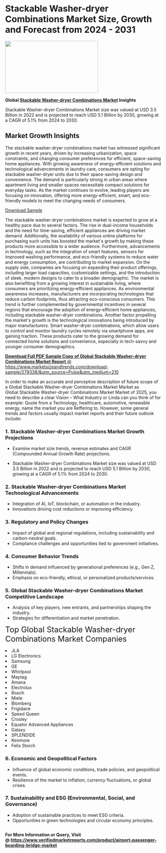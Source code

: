 <H1>Stackable Washer-dryer Combinations Market Size, Growth and Forecast from 2024 - 2031</H1><img class="aligncenter size-medium wp-image-584254" src="https://thirdeyenews.in/wp-content/uploads/2024/09/Global-Market-Research-300x168.jpeg" alt="" width="300" height="168" /><p><strong>Global&nbsp;<a href="https://www.marketsizeandtrends.com/download-sample/279338/&amp;utm_source=Pulse&amp;utm_medium=210">Stackable Washer-dryer Combinations Market</a> Insights</strong></p><p>Stackable Washer-dryer Combinations Market size was valued at USD 3.5 Billion in 2022 and is projected to reach USD 5.1 Billion by 2030, growing at a CAGR of 5.1% from 2024 to 2030.</p><p><h2>Market Growth Insights</h2> <p>The stackable washer-dryer combinations market has witnessed significant growth in recent years, driven by increasing urbanization, space constraints, and changing consumer preferences for efficient, space-saving home appliances. With growing awareness of energy-efficient solutions and technological advancements in laundry care, consumers are opting for stackable washer-dryer units due to their space-saving design and convenience. The demand is particularly strong in urban areas where apartment living and smaller spaces necessitate compact solutions for everyday tasks. As the market continues to evolve, leading players are focusing on innovation, offering more energy-efficient, smart, and eco-friendly models to meet the changing needs of consumers.</p> <p><a href="#">Download Sample</a></p> <p>The stackable washer-dryer combinations market is expected to grow at a healthy pace due to several factors. The rise in dual-income households and the need for time-saving, efficient appliances are driving market demand. Additionally, the availability of various online platforms for purchasing such units has boosted the market's growth by making these products more accessible to a wider audience. Furthermore, advancements in technology, such as the integration of smart features, sensors for improved washing performance, and eco-friendly systems to reduce water and energy consumption, are contributing to market expansion. On the supply side, companies are focusing on expanding their product offerings, including larger load capacities, customizable settings, and the introduction of sleek, modern designs to cater to a broader demographic. The market is also benefiting from a growing interest in sustainable living, where consumers are prioritizing energy-efficient appliances. As environmental awareness increases, manufacturers are incorporating technologies that reduce carbon footprints, thus attracting eco-conscious consumers. This trend is further complemented by governmental incentives in several regions that encourage the adoption of energy-efficient home appliances, including stackable washer-dryer combinations. Another factor propelling the market's growth is the technological innovations being introduced by major manufacturers. Smart washer-dryer combinations, which allow users to control and monitor laundry cycles remotely via smartphone apps, are gaining traction. These products cater to the growing demand for connected home solutions and convenience, especially in tech-savvy and younger consumer demographics. <p><a href="#"></p><p><span class=""><strong>Download Full PDF Sample Copy of Global Stackable Washer-dryer Combinations Market Report</strong> @ <a href="https://www.marketsizeandtrends.com/download-sample/279338/&amp;utm_source=Pulse&amp;utm_medium=210" target="_blank">https://www.marketsizeandtrends.com/download-sample/279338/&amp;utm_source=Pulse&amp;utm_medium=210</a></span></p><p>In order to make an accurate and perceptive description of future scope of a Global&nbsp;Stackable Washer-dryer Combinations Market Market as Global&nbsp;Stackable Washer-dryer Combinations Market Market of 2025, you need to describe a clear Vision &ndash; What Industry or Linda can you think of for example: Quote from a Technology, healthcare, automotive, renewable energy, name the market you are Reffering to. However, some general trends and factors usually impact market reports and their future outlook include:</p><h3>1.&nbsp;<strong>Stackable Washer-dryer Combinations Market Growth Projections</strong></h3><ul><li>Examine market size trends, revenue estimates and CAGR (Compounded Annual Growth Rate) projections.</li><li><p>Stackable Washer-dryer Combinations Market size was valued at USD 3.5 Billion in 2022 and is projected to reach USD 5.1 Billion by 2030, growing at a CAGR of 5.1% from 2024 to 2030.</p></li></ul><h3>2.&nbsp;<strong>Stackable Washer-dryer Combinations Market Technological Advancements</strong></h3><ul><li>Integration of AI, IoT, blockchain, or automation in the industry.</li><li>Innovations driving cost reductions or improving efficiency.</li></ul><h3>3.&nbsp;<strong>Regulatory and Policy Changes</strong></h3><ul><li>Impact of global and regional regulations, including sustainability and carbon-neutral goals.</li><li>Compliance challenges and opportunities tied to government initiatives.</li></ul><h3>4.&nbsp;<strong>Consumer Behavior Trends</strong></h3><ul><li>Shifts in demand influenced by generational preferences (e.g., Gen Z, Millennials).</li><li>Emphasis on eco-friendly, ethical, or personalized products/services.</li></ul><h3>5.&nbsp;<strong>Global Stackable Washer-dryer Combinations Market Competitive Landscape</strong></h3><ul><li>Analysis of key players, new entrants, and partnerships shaping the industry.</li><li>Strategies for differentiation and market penetration.</li></ul><p data-pm-slice="1 1 []"><span style="color: inherit; font-family: inherit; font-size: 25px;">Top Global Stackable Washer-dryer Combinations Market Companies</span></p><div class="" data-test-id=""><p><li>JLA</li><li> LG Electronics</li><li> Samsung</li><li> GE</li><li> Whirlpool</li><li> Maytag</li><li> Amana</li><li> Electrolux</li><li> Bosch</li><li> Miele</li><li> Blomberg</li><li> Frigidaire</li><li> Speed Queen</li><li> Crosley</li><li> Equator Advanced Appliances</li><li> Galaxy</li><li> SPLENDIDE</li><li> Kenmore</li><li> Felix Storch</li></p></div><h3>6.&nbsp;<strong>Economic and Geopolitical Factors</strong></h3><ul><li>Influence of global economic conditions, trade policies, and geopolitical events.</li><li>Resilience of the market to inflation, currency fluctuations, or global crises.</li></ul><h3>7.&nbsp;<strong>Sustainability and ESG (Environmental, Social, and Governance)</strong></h3><ul><li>Adoption of sustainable practices to meet ESG criteria.</li><li>Opportunities in green technologies and circular economy principles.</li></ul><h2><strong style="font-size: 14px;">For More Information or Query, Visit @&nbsp;</strong><a style="background-color: #ffffff; font-size: 14px;" href="https://www.marketsizeandtrends.com/report/stackable-washer-dryer-combinations-market/" target="_blank">https://www.verifiedmarketreports.com/product/airport-passenger-boarding-bridge-market</a></h2>
